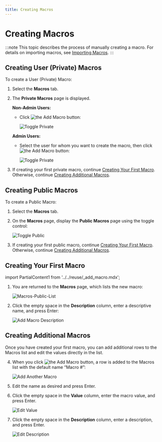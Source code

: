 ```yaml
---
title: Creating Macros
---
```


# Creating Macros

:::note
This topic describes the process of manually creating a macro. For details on importing macros, see [Importing Macros](./importing-macros).
:::

## Creating User (Private) Macros

To create a User (Private) Macro:

1. Select the **Macros** tab.
   
2. The **Private Macros** page is displayed.

   **Non-Admin Users:**
   * Click <img src="/img/icons/Add-Macro-Button.png" className="icon" alt="the Add Macro button"/>:
 
       ![Toggle Private](/img/Private-Macros.png)

   **Admin Users:**
   * Select the user for whom you want to create the macro, then click <img src="/img/icons/Add-Macro-Button.png" className="icon" alt="the Add Macro button"/>:

       ![Toggle Private](/img/Private-Macros-Admin.png)
3. If creating your first private macro, continue [Creating Your First Macro](./creating-macros#creating-your-first-macro). Otherwise, continue [Creating Additional Macros](./creating-macros#creating-additional-macros).

## Creating Public Macros

To create a Public Macro:

1. Select the **Macros** tab.
2. On the **Macros** page, display the **Public Macros** page using the toggle control:

    ![Toggle Public](/img/Macros-Public-Toggle.png)
3. If creating your first public macro, continue [Creating Your First Macro](./creating-macros#creating-your-first-macro). Otherwise, continue [Creating Additional Macros](./creating-macros#creating-additional-macros).

## Creating Your First Macro

import PartialContent1 from '../../reuse/_add_macro.mdx';

<PartialContent1 name="add_macro" />

1.   You are returned to the **Macros** page, which lists the new macro:

     ![Macros-Public-List](/img/Macros-Public-List-First.png)

2.   Click the empty space in the **Description** column, enter a descriptive name, and press Enter:
   
     ![Add Macro Description](/img/Add-Macro-Description-First.png)

## Creating Additional Macros

Once you have created your first macro, you can add additional rows to the Macros list and edit the values directly in the list.

4. When you click <img src="/img/icons/Add-Macro-Button.png" className="icon" alt="the Add Macro button"/>, a row is added to the Macros list with the default name “Macro #”:

    ![Add Another Macro](/img/Add-Another-Macro.png)

5. Edit the name as desired and press Enter.
6. Click the empty space in the **Value** column, enter the macro value, and press Enter.

    ![Edit Value](/img/Add-Macro-Value.png)

7. Click the empty space in the **Description** column, enter a description, and press Enter.

    ![Edit Description](/img/Add-Macro-Description.png)
